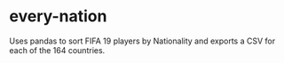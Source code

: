 # every-nation
Uses pandas to sort FIFA 19 players by Nationality and exports a CSV for each of the 164 countries.
